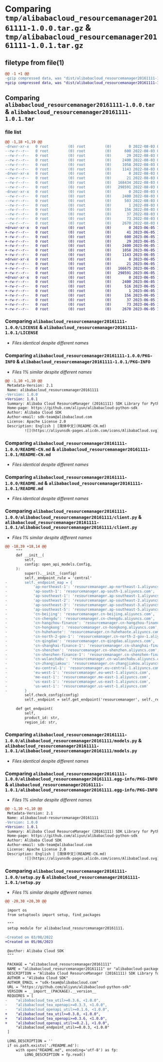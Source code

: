 # Comparing `tmp/alibabacloud_resourcemanager20161111-1.0.0.tar.gz` & `tmp/alibabacloud_resourcemanager20161111-1.0.1.tar.gz`

## filetype from file(1)

```diff
@@ -1 +1 @@
-gzip compressed data, was "dist/alibabacloud_resourcemanager20161111-1.0.0.tar", last modified: Wed Aug  3 06:28:50 2022, max compression
+gzip compressed data, was "dist/alibabacloud_resourcemanager20161111-1.0.1.tar", last modified: Mon Jun  5 10:44:48 2023, max compression
```

## Comparing `alibabacloud_resourcemanager20161111-1.0.0.tar` & `alibabacloud_resourcemanager20161111-1.0.1.tar`

### file list

```diff
@@ -1,18 +1,19 @@
-drwxr-xr-x   0 root         (0) root         (0)        0 2022-08-03 06:28:50.000000 alibabacloud_resourcemanager20161111-1.0.0/
--rw-r--r--   0 root         (0) root         (0)      600 2022-08-03 06:28:50.000000 alibabacloud_resourcemanager20161111-1.0.0/LICENSE
--rw-r--r--   0 root         (0) root         (0)       29 2022-08-03 06:28:50.000000 alibabacloud_resourcemanager20161111-1.0.0/MANIFEST.in
--rw-r--r--   0 root         (0) root         (0)     2400 2022-08-03 06:28:50.000000 alibabacloud_resourcemanager20161111-1.0.0/PKG-INFO
--rw-r--r--   0 root         (0) root         (0)     1058 2022-08-03 06:28:50.000000 alibabacloud_resourcemanager20161111-1.0.0/README-CN.md
--rw-r--r--   0 root         (0) root         (0)     1143 2022-08-03 06:28:50.000000 alibabacloud_resourcemanager20161111-1.0.0/README.md
-drwxr-xr-x   0 root         (0) root         (0)        0 2022-08-03 06:28:50.000000 alibabacloud_resourcemanager20161111-1.0.0/alibabacloud_resourcemanager20161111/
--rw-r--r--   0 root         (0) root         (0)       21 2022-08-03 06:28:50.000000 alibabacloud_resourcemanager20161111-1.0.0/alibabacloud_resourcemanager20161111/__init__.py
--rw-r--r--   0 root         (0) root         (0)   168434 2022-08-03 06:28:50.000000 alibabacloud_resourcemanager20161111-1.0.0/alibabacloud_resourcemanager20161111/client.py
--rw-r--r--   0 root         (0) root         (0)   298591 2022-08-03 06:28:50.000000 alibabacloud_resourcemanager20161111-1.0.0/alibabacloud_resourcemanager20161111/models.py
-drwxr-xr-x   0 root         (0) root         (0)        0 2022-08-03 06:28:50.000000 alibabacloud_resourcemanager20161111-1.0.0/alibabacloud_resourcemanager20161111.egg-info/
--rw-r--r--   0 root         (0) root         (0)     2400 2022-08-03 06:28:50.000000 alibabacloud_resourcemanager20161111-1.0.0/alibabacloud_resourcemanager20161111.egg-info/PKG-INFO
--rw-r--r--   0 root         (0) root         (0)      503 2022-08-03 06:28:50.000000 alibabacloud_resourcemanager20161111-1.0.0/alibabacloud_resourcemanager20161111.egg-info/SOURCES.txt
--rw-r--r--   0 root         (0) root         (0)        1 2022-08-03 06:28:50.000000 alibabacloud_resourcemanager20161111-1.0.0/alibabacloud_resourcemanager20161111.egg-info/dependency_links.txt
--rw-r--r--   0 root         (0) root         (0)      156 2022-08-03 06:28:50.000000 alibabacloud_resourcemanager20161111-1.0.0/alibabacloud_resourcemanager20161111.egg-info/requires.txt
--rw-r--r--   0 root         (0) root         (0)       37 2022-08-03 06:28:50.000000 alibabacloud_resourcemanager20161111-1.0.0/alibabacloud_resourcemanager20161111.egg-info/top_level.txt
--rw-r--r--   0 root         (0) root         (0)       73 2022-08-03 06:28:50.000000 alibabacloud_resourcemanager20161111-1.0.0/setup.cfg
--rw-r--r--   0 root         (0) root         (0)     2670 2022-08-03 06:28:50.000000 alibabacloud_resourcemanager20161111-1.0.0/setup.py
+drwxr-xr-x   0 root         (0) root         (0)        0 2023-06-05 10:44:48.000000 alibabacloud_resourcemanager20161111-1.0.1/
+-rw-r--r--   0 root         (0) root         (0)       41 2023-06-05 10:44:48.000000 alibabacloud_resourcemanager20161111-1.0.1/ChangeLog.md
+-rw-r--r--   0 root         (0) root         (0)      600 2023-06-05 10:44:48.000000 alibabacloud_resourcemanager20161111-1.0.1/LICENSE
+-rw-r--r--   0 root         (0) root         (0)       29 2023-06-05 10:44:48.000000 alibabacloud_resourcemanager20161111-1.0.1/MANIFEST.in
+-rw-r--r--   0 root         (0) root         (0)     2400 2023-06-05 10:44:48.000000 alibabacloud_resourcemanager20161111-1.0.1/PKG-INFO
+-rw-r--r--   0 root         (0) root         (0)     1058 2023-06-05 10:44:48.000000 alibabacloud_resourcemanager20161111-1.0.1/README-CN.md
+-rw-r--r--   0 root         (0) root         (0)     1143 2023-06-05 10:44:48.000000 alibabacloud_resourcemanager20161111-1.0.1/README.md
+drwxr-xr-x   0 root         (0) root         (0)        0 2023-06-05 10:44:48.000000 alibabacloud_resourcemanager20161111-1.0.1/alibabacloud_resourcemanager20161111/
+-rw-r--r--   0 root         (0) root         (0)       21 2023-06-05 10:44:48.000000 alibabacloud_resourcemanager20161111-1.0.1/alibabacloud_resourcemanager20161111/__init__.py
+-rw-r--r--   0 root         (0) root         (0)   166675 2023-06-05 10:44:48.000000 alibabacloud_resourcemanager20161111-1.0.1/alibabacloud_resourcemanager20161111/client.py
+-rw-r--r--   0 root         (0) root         (0)   298591 2023-06-05 10:44:48.000000 alibabacloud_resourcemanager20161111-1.0.1/alibabacloud_resourcemanager20161111/models.py
+drwxr-xr-x   0 root         (0) root         (0)        0 2023-06-05 10:44:48.000000 alibabacloud_resourcemanager20161111-1.0.1/alibabacloud_resourcemanager20161111.egg-info/
+-rw-r--r--   0 root         (0) root         (0)     2400 2023-06-05 10:44:48.000000 alibabacloud_resourcemanager20161111-1.0.1/alibabacloud_resourcemanager20161111.egg-info/PKG-INFO
+-rw-r--r--   0 root         (0) root         (0)      516 2023-06-05 10:44:48.000000 alibabacloud_resourcemanager20161111-1.0.1/alibabacloud_resourcemanager20161111.egg-info/SOURCES.txt
+-rw-r--r--   0 root         (0) root         (0)        1 2023-06-05 10:44:48.000000 alibabacloud_resourcemanager20161111-1.0.1/alibabacloud_resourcemanager20161111.egg-info/dependency_links.txt
+-rw-r--r--   0 root         (0) root         (0)      156 2023-06-05 10:44:48.000000 alibabacloud_resourcemanager20161111-1.0.1/alibabacloud_resourcemanager20161111.egg-info/requires.txt
+-rw-r--r--   0 root         (0) root         (0)       37 2023-06-05 10:44:48.000000 alibabacloud_resourcemanager20161111-1.0.1/alibabacloud_resourcemanager20161111.egg-info/top_level.txt
+-rw-r--r--   0 root         (0) root         (0)       73 2023-06-05 10:44:48.000000 alibabacloud_resourcemanager20161111-1.0.1/setup.cfg
+-rw-r--r--   0 root         (0) root         (0)     2670 2023-06-05 10:44:48.000000 alibabacloud_resourcemanager20161111-1.0.1/setup.py
```

### Comparing `alibabacloud_resourcemanager20161111-1.0.0/LICENSE` & `alibabacloud_resourcemanager20161111-1.0.1/LICENSE`

 * *Files identical despite different names*

### Comparing `alibabacloud_resourcemanager20161111-1.0.0/PKG-INFO` & `alibabacloud_resourcemanager20161111-1.0.1/PKG-INFO`

 * *Files 1% similar despite different names*

```diff
@@ -1,10 +1,10 @@
 Metadata-Version: 2.1
 Name: alibabacloud_resourcemanager20161111
-Version: 1.0.0
+Version: 1.0.1
 Summary: Alibaba Cloud ResourceManager (20161111) SDK Library for Python
 Home-page: https://github.com/aliyun/alibabacloud-python-sdk
 Author: Alibaba Cloud SDK
 Author-email: sdk-team@alibabacloud.com
 License: Apache License 2.0
 Description: English | [简体中文](README-CN.md)
         ![](https://aliyunsdk-pages.alicdn.com/icons/AlibabaCloud.svg)
```

### Comparing `alibabacloud_resourcemanager20161111-1.0.0/README-CN.md` & `alibabacloud_resourcemanager20161111-1.0.1/README-CN.md`

 * *Files identical despite different names*

### Comparing `alibabacloud_resourcemanager20161111-1.0.0/README.md` & `alibabacloud_resourcemanager20161111-1.0.1/README.md`

 * *Files identical despite different names*

### Comparing `alibabacloud_resourcemanager20161111-1.0.0/alibabacloud_resourcemanager20161111/client.py` & `alibabacloud_resourcemanager20161111-1.0.1/alibabacloud_resourcemanager20161111/client.py`

 * *Files 1% similar despite different names*

```diff
@@ -18,39 +18,14 @@
     """
     def __init__(
         self, 
         config: open_api_models.Config,
     ):
         super().__init__(config)
         self._endpoint_rule = 'central'
-        self._endpoint_map = {
-            'ap-northeast-1': 'resourcemanager.ap-northeast-1.aliyuncs.com',
-            'ap-south-1': 'resourcemanager.ap-south-1.aliyuncs.com',
-            'ap-southeast-1': 'resourcemanager.ap-southeast-1.aliyuncs.com',
-            'ap-southeast-2': 'resourcemanager.ap-southeast-2.aliyuncs.com',
-            'ap-southeast-3': 'resourcemanager.ap-southeast-3.aliyuncs.com',
-            'ap-southeast-5': 'resourcemanager.ap-southeast-5.aliyuncs.com',
-            'cn-beijing': 'resourcemanager.cn-beijing.aliyuncs.com',
-            'cn-chengdu': 'resourcemanager.cn-chengdu.aliyuncs.com',
-            'cn-hangzhou-finance': 'resourcemanager.cn-hangzhou-finance.aliyuncs.com',
-            'cn-hongkong': 'resourcemanager.cn-hongkong.aliyuncs.com',
-            'cn-huhehaote': 'resourcemanager.cn-huhehaote.aliyuncs.com',
-            'cn-north-2-gov-1': 'resourcemanager.cn-north-2-gov-1.aliyuncs.com',
-            'cn-qingdao': 'resourcemanager.cn-qingdao.aliyuncs.com',
-            'cn-shanghai-finance-1': 'resourcemanager.cn-shanghai-finance-1.aliyuncs.com',
-            'cn-shenzhen': 'resourcemanager.cn-shenzhen.aliyuncs.com',
-            'cn-shenzhen-finance-1': 'resourcemanager.cn-shenzhen-finance-1.aliyuncs.com',
-            'cn-wulanchabu': 'resourcemanager.cn-wulanchabu.aliyuncs.com',
-            'cn-zhangjiakou': 'resourcemanager.cn-zhangjiakou.aliyuncs.com',
-            'eu-central-1': 'resourcemanager.eu-central-1.aliyuncs.com',
-            'eu-west-1': 'resourcemanager.eu-west-1.aliyuncs.com',
-            'me-east-1': 'resourcemanager.me-east-1.aliyuncs.com',
-            'us-east-1': 'resourcemanager.us-east-1.aliyuncs.com',
-            'us-west-1': 'resourcemanager.us-west-1.aliyuncs.com'
-        }
         self.check_config(config)
         self._endpoint = self.get_endpoint('resourcemanager', self._region_id, self._endpoint_rule, self._network, self._suffix, self._endpoint_map, self._endpoint)
 
     def get_endpoint(
         self,
         product_id: str,
         region_id: str,
```

### Comparing `alibabacloud_resourcemanager20161111-1.0.0/alibabacloud_resourcemanager20161111/models.py` & `alibabacloud_resourcemanager20161111-1.0.1/alibabacloud_resourcemanager20161111/models.py`

 * *Files identical despite different names*

### Comparing `alibabacloud_resourcemanager20161111-1.0.0/alibabacloud_resourcemanager20161111.egg-info/PKG-INFO` & `alibabacloud_resourcemanager20161111-1.0.1/alibabacloud_resourcemanager20161111.egg-info/PKG-INFO`

 * *Files 1% similar despite different names*

```diff
@@ -1,10 +1,10 @@
 Metadata-Version: 2.1
 Name: alibabacloud-resourcemanager20161111
-Version: 1.0.0
+Version: 1.0.1
 Summary: Alibaba Cloud ResourceManager (20161111) SDK Library for Python
 Home-page: https://github.com/aliyun/alibabacloud-python-sdk
 Author: Alibaba Cloud SDK
 Author-email: sdk-team@alibabacloud.com
 License: Apache License 2.0
 Description: English | [简体中文](README-CN.md)
         ![](https://aliyunsdk-pages.alicdn.com/icons/AlibabaCloud.svg)
```

### Comparing `alibabacloud_resourcemanager20161111-1.0.0/setup.py` & `alibabacloud_resourcemanager20161111-1.0.1/setup.py`

 * *Files 1% similar despite different names*

```diff
@@ -20,30 +20,30 @@
 
 import os
 from setuptools import setup, find_packages
 
 """
 setup module for alibabacloud_resourcemanager20161111.
 
-Created on 03/08/2022
+Created on 05/06/2023
 
 @author: Alibaba Cloud SDK
 """
 
 PACKAGE = "alibabacloud_resourcemanager20161111"
 NAME = "alibabacloud_resourcemanager20161111" or "alibabacloud-package"
 DESCRIPTION = "Alibaba Cloud ResourceManager (20161111) SDK Library for Python"
 AUTHOR = "Alibaba Cloud SDK"
 AUTHOR_EMAIL = "sdk-team@alibabacloud.com"
 URL = "https://github.com/aliyun/alibabacloud-python-sdk"
 VERSION = __import__(PACKAGE).__version__
 REQUIRES = [
-    "alibabacloud_tea_util>=0.3.6, <1.0.0",
-    "alibabacloud_tea_openapi>=0.3.3, <1.0.0",
-    "alibabacloud_openapi_util>=0.1.6, <1.0.0",
+    "alibabacloud_tea_util>=0.3.8, <1.0.0",
+    "alibabacloud_tea_openapi>=0.3.6, <1.0.0",
+    "alibabacloud_openapi_util>=0.2.1, <1.0.0",
     "alibabacloud_endpoint_util>=0.0.3, <1.0.0"
 ]
 
 LONG_DESCRIPTION = ''
 if os.path.exists('./README.md'):
     with open("README.md", encoding='utf-8') as fp:
         LONG_DESCRIPTION = fp.read()
```

